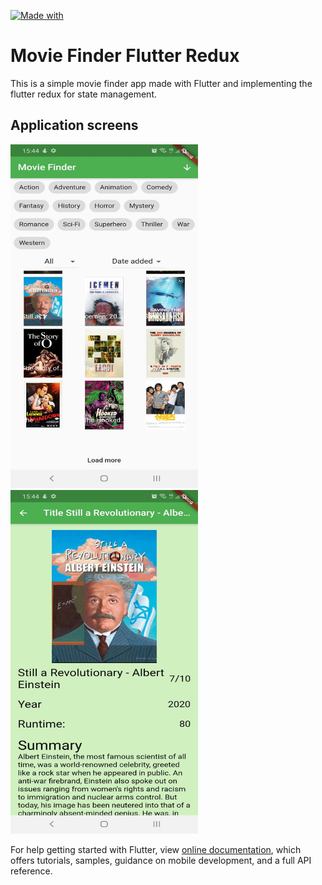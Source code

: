 [![Made with](https://img.shields.io/badge/Made%20with-Flutter-blue)](https://flutter.dev/)

# Movie Finder Flutter Redux

This is a simple movie finder app made with Flutter and implementing the flutter redux for state management.

## Application screens

<img src="assets/github_presentation_images/home_page.jpeg" width="300" height="550">

<img src="assets/github_presentation_images/details_page.jpeg" width="300" height="550">

For help getting started with Flutter, view
[online documentation](https://flutter.dev/docs), which offers tutorials,
samples, guidance on mobile development, and a full API reference.
